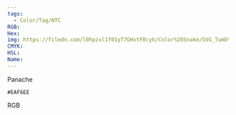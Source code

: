 ```yaml
---
tags:
  - Color/Tag/NTC
RGB:
Hex:
img: https://filedn.com/l0hpzxl1f01yT7GHxtF8cyk/Color%20Snake/SVG_Tumb%20Mass%20No%20Name/EAF6EE.svg
CMYK:
HSL:
Name:
---
```

Panache
```palette
#EAF6EE
```
RGB
